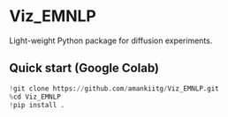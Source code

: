 # Viz_EMNLP

Light-weight Python package for diffusion experiments.

## Quick start (Google Colab)

```python
!git clone https://github.com/amankiitg/Viz_EMNLP.git
%cd Viz_EMNLP
!pip install .
